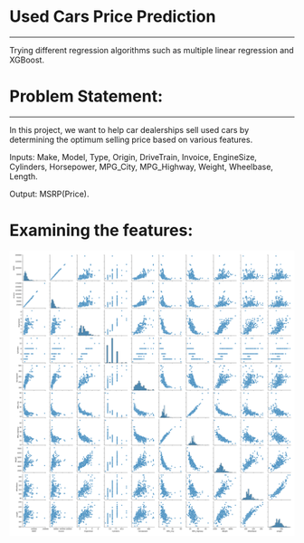 # Used Cars Price Prediction
---
Trying different regression algorithms such as multiple linear regression and XGBoost.

# Problem Statement:
----
In this project, we want to help car dealerships sell used cars by determining the optimum selling price based on various features.

Inputs: Make, Model, Type, Origin, DriveTrain, Invoice, EngineSize, Cylinders, Horsepower, MPG_City, MPG_Highway, Weight, Wheelbase, Length.

Output: MSRP(Price).

# Examining the features:

![alt text](features.png "The Features")